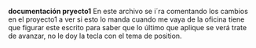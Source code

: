 **documentación pryecto1**
En este archivo se i´ra comentando los cambios en el proyecto1
a ver si esto lo manda
cuando me vaya de la oficina tiene que figurar este escrito para saber que lo último que aplique se verá
trate de avanzar, no le doy la tecla con el tema de position.